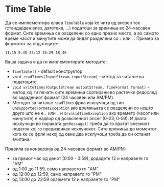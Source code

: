 # Time Table

<p>Да се имплементира класа <code>TimeTable</code> која ќе чита од влезен тек (стандарден влез, датотека, ...) податоци за времиња во 24-часовен формат. Сите времиња се разделени со едно празно место, а во самото време часот и минутите може да бидат разделени со <code>:</code> или <code>.</code>. Пример за форматот на податоците:</p>

<p><code>11:15 0.45 23:12 15:29 18.46</code></p>

<p>Ваша задача е да ги имплементирате методите:</p>

<ul>
<li><code>TimeTable()</code> - default конструктор</li>
<li><code>void readTimes(InputStream inputStream)</code> - метод за читање на податоците</li>
<li><code>void writeTimes(OutputStream outputStream, TimeFormat format)</code> - метод кој ги печати сите времиња сортирани во растечки редослед во зададениот формат (24 часовен или AM/PM).</li>
<li>Методот за читање <code>readTimes</code> фрла исклучоци од тип <code>UnsupportedFormatException</code> ако времињата се разделени со нешто друго што не е <code>:</code> или <code>.</code> и <code>InvalidTimeException</code> ако времето (часот или минутите) е надвор од дозволениот опсег (0-23, 0-59). И двата исклучоци во пораката <code>getMessage()</code> треба да го вратат влезниот податок кој го предизвикал исклучокот. Сите времиња до моментот кога ќе се фрли некој од овие два исклучоци треба да си останат вчитани.</li>
</ul>

<p>Правила за конверзија од 24-часовен формат во AM/PM:</p>

<ul>
<li>за првиот час од денот (0:00 - 0:59), додадете 12 и направете го "AM"</li>
<li>од 1:00 до 11:59, само направето го "AM"</li>
<li>од 12:00 до 12:59, само направето го "PM"</li>
<li>од 13:00 до 23:59 одземете 12 и направете го "PM" </li>
</ul>
